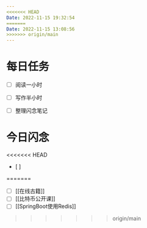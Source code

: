 ```yaml
---
<<<<<<< HEAD
Date: 2022-11-15 19:32:54
=======
Date: 2022-11-15 13:08:56
>>>>>>> origin/main
---
```


# 每日任务
- [ ] 阅读一小时
- [ ] 写作半小时
- [ ] 整理闪念笔记


# 今日闪念
<<<<<<< HEAD
- [ ] 

=======
- [ ] [[在线古籍]]
- [ ] [[比特币公开课]]
- [ ] [[SpringBoot使用Redis]]
>>>>>>> origin/main


